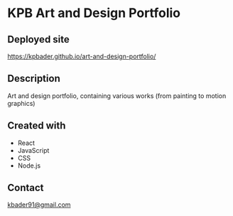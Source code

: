 # KPB Art and Design Portfolio 

## Deployed site 
https://kpbader.github.io/art-and-design-portfolio/

## Description
Art and design portfolio, containing various works (from painting to motion graphics)

## Created with 
* React 
* JavaScript
* CSS
* Node.js

## Contact  
kbader91@gmail.com

